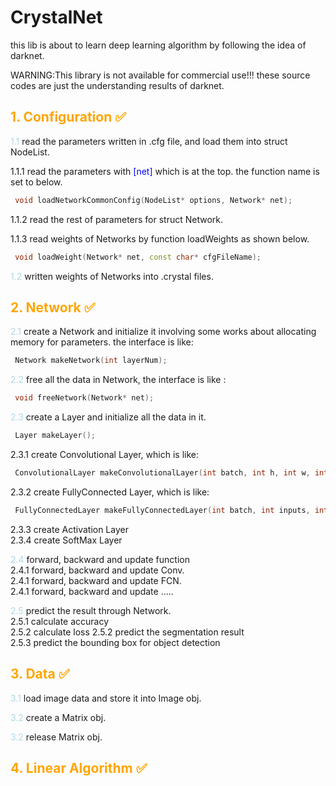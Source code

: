 # CrystalNet
this lib is about to learn deep learning algorithm by following the idea of darknet. 

WARNING:This library is not available for commercial use!!! these source codes are just the understanding results of darknet.


## <font color="orange">1. Configuration ✅</font>

   <font color="lightblue">1.1</font> read the parameters written in .cfg file, and load them into struct NodeList.  
   
   
   1.1.1 read the parameters with <font color="blue">[net]</font> which is at the top.
   the function name is set to below.
   ```cpp
    void loadNetworkCommonConfig(NodeList* options, Network* net);
   ```

   1.1.2 read the rest of parameters for struct Network.  

   1.1.3 read weights of Networks by function loadWeights as shown below.
   ```cpp
    void loadWeight(Network* net, const char* cfgFileName);
   ```
  <font color="lightblue">1.2</font>  written weights of Networks into .crystal files.  

  ## <font color="orange">2. Network ✅</font>
  
  <font color="lightblue">2.1</font>  create a Network and initialize it involving some works about allocating memory for parameters. the interface is like:
  ```cpp
   Network makeNetwork(int layerNum);
  ```  
 <font color="lightblue">2.2</font>  free all the data in Network, the interface is like :
  ```c
   void freeNetwork(Network* net);
  ```  
 <font color="lightblue">2.3</font>  create a Layer and initialize all the data in it.
  ```c
   Layer makeLayer();
  ```
  2.3.1 create Convolutional Layer, which is like:  
  ```c
   ConvolutionalLayer makeConvolutionalLayer(int batch, int h, int w, int c, int n, int size, int stride, int padding, ACTIVATION activation, int batch_normalize, ...);
  ```   
  2.3.2 create FullyConnected Layer, which is like:
  ```c
   FullyConnectedLayer makeFullyConnectedLayer(int batch, int inputs, int outputs, ACTIVATION activation, int batch_normalize);

  ```
  2.3.3 create Activation Layer  
  2.3.4 create SoftMax Layer  
  
  <font color="lightblue">2.4</font> forward, backward and update function  
  2.4.1 forward, backward and update Conv.  
  2.4.1 forward, backward and update FCN.  
  2.4.1 forward, backward and update .....

  <font color="lightblue">2.5</font> predict the result through Network.  
  2.5.1 calculate accuracy  
  2.5.2 calculate loss
  2.5.2 predict the segmentation result  
  2.5.3 predict the bounding box for object detection

  ## <font color="orange">3. Data ✅</font>
  <font color="lightblue">3.1</font> load image data and store it into Image obj.
  
  <font color="lightblue">3.2</font> create a Matrix obj.

  <font color="lightblue">3.2</font> release Matrix obj.

  ## <font color="orange">4. Linear Algorithm ✅</font>



